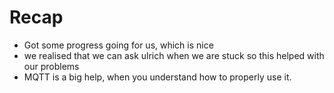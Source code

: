 # Recap
+ Got some progress going for us, which is nice
+ we realised that we can ask ulrich when we are stuck so this helped with our problems
+ MQTT is a big help, when you understand how to properly use it.
